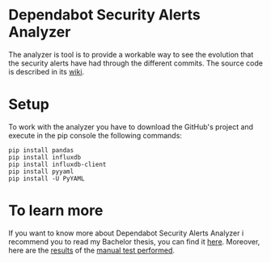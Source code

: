 # Dependabot Security Alerts Analyzer
The analyzer is tool is to provide a workable way to see the evolution that the security alerts have had through the different commits.
The source code is described in its [wiki](https://dependabot-security-alerts-analysis.readthedocs.io/en/latest/).

# Setup
To work with the analyzer you have to download the GitHub's project and execute in the pip console the following commands:
```
pip install pandas
pip install influxdb
pip install influxdb-client
pip install pyyaml
pip install -U PyYAML
```


# To learn more
If you want to know more about Dependabot Security Alerts Analyzer i recommend you to read my Bachelor thesis, you can find it [here]().
Moreover, here are the [results](https://docs.google.com/spreadsheets/d/1R1btgnwEqEKmhmj1vfe5IB4RR4aOd1kOgr-wN9Eu3E4/edit?usp=sharing) of the [manual test performed](https://docs.google.com/document/d/1_z9jtf1KWT28DAIOdHBrNxKgr4yhHC4c52cw6XpI-38/edit?usp=sharing).

